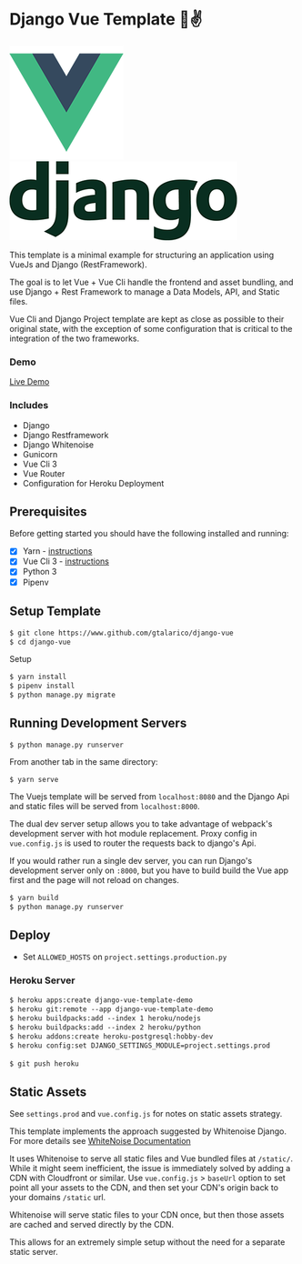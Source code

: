 # Django Vue Template 🐍✌️

![Vue Logo](/src/assets/logo-vue.png "Vue Logo")
![Django Logo](/src/assets/logo-django.png "Django Logo")

This template is a minimal example for structuring an application using VueJs and Django (RestFramework).

The goal is to let Vue + Vue Cli handle the frontend and asset bundling,
and use Django + Rest Framework to manage a Data Models, API, and Static files.

Vue Cli and Django Project template are kept as close as possible to their
original state, with the exception of some configuration that is critical
to the integration of the two frameworks.

### Demo

[Live Demo](https://django-vue-template-demo.herokuapp.com/)

### Includes

* Django
* Django Restframework
* Django Whitenoise
* Gunicorn
* Vue Cli 3
* Vue Router
* Configuration for Heroku Deployment


## Prerequisites

Before getting started you should have the following installed and running:

- [X] Yarn - [instructions](https://yarnpkg.com/en/docs/install#mac-stable)
- [X] Vue Cli 3 - [instructions](https://cli.vuejs.org/guide/installation.html)
- [X] Python 3
- [X] Pipenv

## Setup Template

```
$ git clone https://www.github.com/gtalarico/django-vue
$ cd django-vue
```

Setup
```
$ yarn install
$ pipenv install
$ python manage.py migrate
```

## Running Development Servers

```
$ python manage.py runserver
```

From another tab in the same directory:

```
$ yarn serve
```

The Vuejs template will be served from `localhost:8080` and the Django Api
and static files will be served from `localhost:8000`.

The dual dev server setup allows you to take advantage of
webpack's development server with hot module replacement.
Proxy config in `vue.config.js` is used to router the requests
back to django's Api.

If you would rather run a single dev server, you can run Django's
development server only on `:8000`, but you have to build build the Vue app first
and the page will not reload on changes.

```
$ yarn build
$ python manage.py runserver
```


## Deploy

* Set `ALLOWED_HOSTS` on `project.settings.production.py`

### Heroku Server

```
$ heroku apps:create django-vue-template-demo
$ heroku git:remote --app django-vue-template-demo
$ heroku buildpacks:add --index 1 heroku/nodejs
$ heroku buildpacks:add --index 2 heroku/python
$ heroku addons:create heroku-postgresql:hobby-dev
$ heroku config:set DJANGO_SETTINGS_MODULE=project.settings.prod

$ git push heroku
```

## Static Assets

See `settings.prod` and `vue.config.js` for notes on static assets strategy.

This template implements the approach suggested by Whitenoise Django.
For more details see [WhiteNoise Documentation](http://whitenoise.evans.io/en/stable/django.html)

It uses Whitenoise to serve all static files and Vue bundled files at `/static/`.
While it might seem inefficient, the issue is immediately solved by adding a CDN
with Cloudfront or similar.
Use `vue.config.js` > `baseUrl` option to set point all your assets to the CDN,
and then set your CDN's origin back to your domains `/static` url.

Whitenoise will serve static files to your CDN once, but then those assets are cached
and served directly by the CDN.

This allows for an extremely simple setup without the need for a separate static server.
